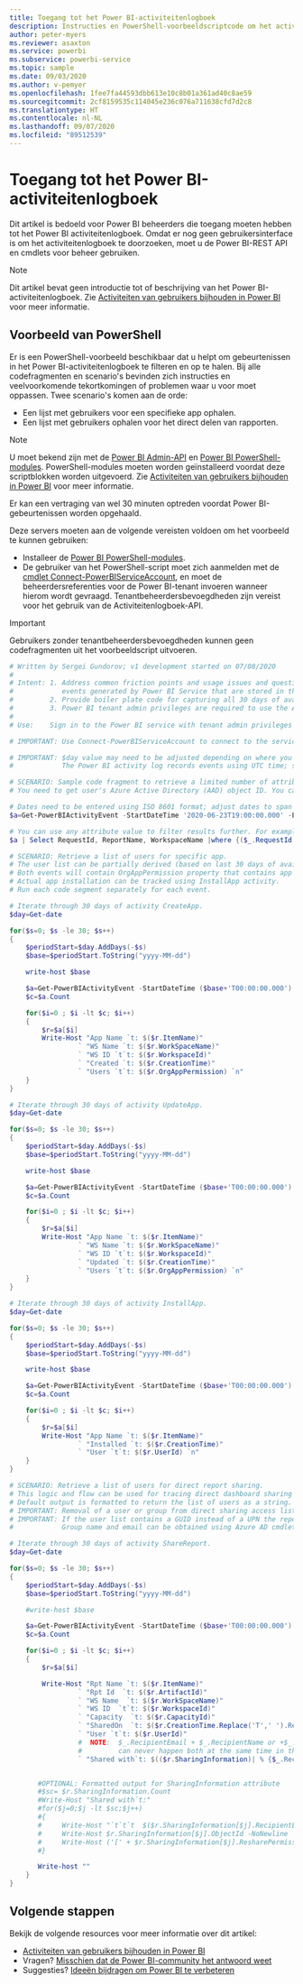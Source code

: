 ```yaml
---
title: Toegang tot het Power BI-activiteitenlogboek
description: Instructies en PowerShell-voorbeeldscriptcode om het activiteitenlogboek van Power BI te kunnen gebruiken.
author: peter-myers
ms.reviewer: asaxton
ms.service: powerbi
ms.subservice: powerbi-service
ms.topic: sample
ms.date: 09/03/2020
ms.author: v-pemyer
ms.openlocfilehash: 1fee7fa44593dbb613e10c8b01a361ad40c8ae59
ms.sourcegitcommit: 2cf8159535c114045e236c076a711638cfd7d2c8
ms.translationtype: HT
ms.contentlocale: nl-NL
ms.lasthandoff: 09/07/2020
ms.locfileid: "89512539"
---
```

# <a name="access-the-power-bi-activity-log"></a>Toegang tot het Power BI-activiteitenlogboek

Dit artikel is bedoeld voor Power BI beheerders die toegang moeten hebben tot het Power BI activiteitenlogboek. Omdat er nog geen gebruikersinterface is om het activiteitenlogboek te doorzoeken, moet u de Power BI-REST API en cmdlets voor beheer gebruiken.

> [!NOTE]
> Dit artikel bevat geen introductie tot of beschrijving van het Power BI-activiteitenlogboek. Zie [Activiteiten van gebruikers bijhouden in Power BI](../admin/service-admin-auditing.md#use-the-activity-log) voor meer informatie.

## <a name="powershell-sample"></a>Voorbeeld van PowerShell

Er is een PowerShell-voorbeeld beschikbaar dat u helpt om gebeurtenissen in het Power BI-activiteitenlogboek te filteren en op te halen. Bij alle codefragmenten en scenario's bevinden zich instructies en veelvoorkomende tekortkomingen of problemen waar u voor moet oppassen. Twee scenario's komen aan de orde:

- Een lijst met gebruikers voor een specifieke app ophalen.
- Een lijst met gebruikers ophalen voor het direct delen van rapporten.

> [!NOTE]
> U moet bekend zijn met de [Power BI Admin-API](/rest/api/power-bi/admin) en [Power BI PowerShell-modules](/powershell/power-bi/overview?view=powerbi-ps). PowerShell-modules moeten worden geïnstalleerd voordat deze scriptblokken worden uitgevoerd. Zie [Activiteiten van gebruikers bijhouden in Power BI](../admin/service-admin-auditing.md#use-the-activity-log) voor meer informatie.
>
> Er kan een vertraging van wel 30 minuten optreden voordat Power BI-gebeurtenissen worden opgehaald.

Deze servers moeten aan de volgende vereisten voldoen om het voorbeeld te kunnen gebruiken:

- Installeer de [Power BI PowerShell-modules](/powershell/power-bi/overview).
- De gebruiker van het PowerShell-script moet zich aanmelden met de [cmdlet Connect-PowerBIServiceAccount](/powershell/module/microsoftpowerbimgmt.profile/connect-powerbiserviceaccount), en moet de beheerdersreferenties voor de Power BI-tenant invoeren wanneer hierom wordt gevraagd. Tenantbeheerdersbevoegdheden zijn vereist voor het gebruik van de Activiteitenlogboek-API.

> [!IMPORTANT]
> Gebruikers zonder tenantbeheerdersbevoegdheden kunnen geen codefragmenten uit het voorbeeldscript uitvoeren.

```powershell
# Written by Sergei Gundorov; v1 development started on 07/08/2020
#
# Intent: 1. Address common friction points and usage issues and questions related to the
#            events generated by Power BI Service that are stored in the activity log.
#         2. Provide boiler plate code for capturing all 30 days of available data.
#         3. Power BI tenant admin privileges are required to use the Activity Log API.
#
# Use:    Sign in to the Power BI service with tenant admin privileges and execute specific segment one at a time.

# IMPORTANT: Use Connect-PowerBIServiceAccount to connect to the service before running individual code segments.

# IMPORTANT: $day value may need to be adjusted depending on where you're located in the world relative to UTC.
#            The Power BI activity log records events using UTC time; so add or subtract days according to your global location.

# SCENARIO: Sample code fragment to retrieve a limited number of attributes for specific events for specific user report viewing activity.
# You need to get user's Azure Active Directory (AAD) object ID. You can use this Azure AD cmdlet: https://docs.microsoft.com/powershell/module/azuread/get-azureaduser?view=azureadps-2.0

# Dates need to be entered using ISO 8601 format; adjust dates to span no more than 24 hours.
$a=Get-PowerBIActivityEvent -StartDateTime '2020-06-23T19:00:00.000' -EndDateTime '2020-06-23T20:59:59.999' -ActivityType 'ViewReport' -User [USER AAD ObjectId GUID] | ConvertFrom-Json

# You can use any attribute value to filter results further. For example, a specific event request Id can be used to analyze just one specific event.
$a | Select RequestId, ReportName, WorkspaceName |where {($_.RequestId -eq '[RequestId GUID of the event]')}

# SCENARIO: Retrieve a list of users for specific app.
# The user list can be partially derived (based on last 30 days of available activity) by combining data for two events: CreateApp and UpdateApp.
# Both events will contain OrgAppPermission property that contains app user access list.
# Actual app installation can be tracked using InstallApp activity.
# Run each code segment separately for each event.

# Iterate through 30 days of activity CreateApp.
$day=Get-date

for($s=0; $s -le 30; $s++)
{
    $periodStart=$day.AddDays(-$s)
    $base=$periodStart.ToString("yyyy-MM-dd")

    write-host $base

    $a=Get-PowerBIActivityEvent -StartDateTime ($base+'T00:00:00.000') -EndDateTime ($base+'T23:59:59.999') -ActivityType 'CreateApp' -ResultType JsonString | ConvertFrom-Json
    $c=$a.Count

    for($i=0 ; $i -lt $c; $i++)
    {
        $r=$a[$i]
        Write-Host "App Name `t: $($r.ItemName)"
                 ` "WS Name `t: $($r.WorkSpaceName)"
                 ` "WS ID `t`t: $($r.WorkspaceId)"
                 ` "Created `t: $($r.CreationTime)"
                 ` "Users `t`t: $($r.OrgAppPermission) `n"
    }
}

# Iterate through 30 days of activity UpdateApp.
$day=Get-date

for($s=0; $s -le 30; $s++)
{
    $periodStart=$day.AddDays(-$s)
    $base=$periodStart.ToString("yyyy-MM-dd")

    write-host $base

    $a=Get-PowerBIActivityEvent -StartDateTime ($base+'T00:00:00.000') -EndDateTime ($base+'T23:59:59.999') -ActivityType 'UpdateApp' -ResultType JsonString | ConvertFrom-Json
    $c=$a.Count

    for($i=0 ; $i -lt $c; $i++)
    {
        $r=$a[$i]
        Write-Host "App Name `t: $($r.ItemName)"
                 ` "WS Name `t: $($r.WorkSpaceName)"
                 ` "WS ID `t`t: $($r.WorkspaceId)"
                 ` "Updated `t: $($r.CreationTime)"
                 ` "Users `t`t: $($r.OrgAppPermission) `n"
    }
}

# Iterate through 30 days of activity InstallApp.
$day=Get-date

for($s=0; $s -le 30; $s++)
{
    $periodStart=$day.AddDays(-$s)
    $base=$periodStart.ToString("yyyy-MM-dd")

    write-host $base

    $a=Get-PowerBIActivityEvent -StartDateTime ($base+'T00:00:00.000') -EndDateTime ($base+'T23:59:59.999') -ActivityType 'InstallApp' -ResultType  JsonString | ConvertFrom-Json
    $c=$a.Count

    for($i=0 ; $i -lt $c; $i++)
    {
        $r=$a[$i]
        Write-Host "App Name `t: $($r.ItemName)"
                 ` "Installed `t: $($r.CreationTime)"
                 ` "User `t`t: $($r.UserId) `n"
    }
}

# SCENARIO: Retrieve a list of users for direct report sharing.
# This logic and flow can be used for tracing direct dashboard sharing by substituting activity type.
# Default output is formatted to return the list of users as a string. There is commented out code block to get multi-line user list.
# IMPORTANT: Removal of a user or group from direct sharing access list event is not tracked. For this reason, the list may be not accurate.
# IMPORTANT: If the user list contains a GUID instead of a UPN the report was shared to a group.
#            Group name and email can be obtained using Azure AD cmdlets using captured ObjectId GUID.

# Iterate through 30 days of activity ShareReport.
$day=Get-date

for($s=0; $s -le 30; $s++)
{
    $periodStart=$day.AddDays(-$s)
    $base=$periodStart.ToString("yyyy-MM-dd")

    #write-host $base

    $a=Get-PowerBIActivityEvent -StartDateTime ($base+'T00:00:00.000') -EndDateTime ($base+'T23:59:59.999') -ActivityType 'ShareReport' -ResultType JsonString | ConvertFrom-Json
    $c=$a.Count

    for($i=0 ; $i -lt $c; $i++)
    {
        $r=$a[$i]

        Write-Host "Rpt Name `t: $($r.ItemName)"
                 ` "Rpt Id  `t: $($r.ArtifactId)"
                 ` "WS Name  `t: $($r.WorkSpaceName)"
                 ` "WS ID  `t`t: $($r.WorkspaceId)"
                 ` "Capacity  `t: $($r.CapacityId)"
                 ` "SharedOn  `t: $($r.CreationTime.Replace('T',' ').Replace('Z',''))"
                 ` "User `t`t: $($r.UserId)"
                 #  NOTE:  $_.RecipientEmail + $_.RecipientName or +$_.ObjectId is the case for group sharing
                 #         can never happen both at the same time in the same JSON record
                 ` "Shared with`t: $(($r.SharingInformation)| % {$_.RecipientEmail + $_.ObjectId +'[' + $_.ResharePermission +']'})"


       #OPTIONAL: Formatted output for SharingInformation attribute
       #$sc= $r.SharingInformation.Count
       #Write-Host "Shared with`t:"
       #for($j=0;$j -lt $sc;$j++)
       #{
       #     Write-Host "`t`t`t  $($r.SharingInformation[$j].RecipientEmail)" -NoNewline
       #     Write-Host $r.SharingInformation[$j].ObjectId -NoNewline
       #     Write-Host ('[' + $r.SharingInformation[$j].ResharePermission +']')
       #}

       Write-host ""
    }
}
```

## <a name="next-steps"></a>Volgende stappen

Bekijk de volgende resources voor meer informatie over dit artikel:

- [Activiteiten van gebruikers bijhouden in Power BI](../admin/service-admin-auditing.md#use-the-activity-log)
- Vragen? [Misschien dat de Power BI-community het antwoord weet](https://community.powerbi.com/)
- Suggesties? [Ideeën bijdragen om Power BI te verbeteren](https://ideas.powerbi.com/)
